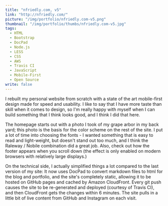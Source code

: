 ```yaml
---
title: "nfriedly.com, v5"
link: "http://nfriedly.com/"
picture: "/img/portfolio/nfriedly.com-v5.png"
thumbnail: "/img/portfolio/thumbs/nfriedly.com-v5.jpg"
tags: 
  - HTML
  - Bootstrap
  - DocPad
  - Node.js
  - LESS
  - CSS
  - AWS
  - Travis CI
  - JavaScript
  - Mobile-First
  - Open Source
write: false
---
```


I rebuilt my personal website from scratch with a state of the art mobile-first design made for speed and usability. I like to say that I have more taste than skill when it comes to design, so I'm really happy with myself when I can build something that I think looks good, and I think I did that here. 

The homepage starts out with a photo I took of my grape arbor in my back yard; this photo is the basis for the color scheme on the rest of the site. I put a lot of time into choosing the fonts - I wanted something that is easy to read and light-weight, but doesn't stand out too much, and I think the Raleway / Nobile combination did a great job.  Also, check out how the footer appears when you scroll down (the effect is only enabled on modern browsers with relatively large displays.)

On the technical side, I actually simplified things a lot compared to the last version of my site: It now uses DocPad to convert markdown files to html for the blog and portfolio, and the site's completely static, allowing it to be hosted on GitHub pages and cached by Amazon CloudFront. Every git push causes the site to be re-generated and deployed (courtesy of Travis CI), and then CloudFront gets the changes within 6 minutes. The site pulls in a little bit of live content from GitHub and Instagram on each visit.

